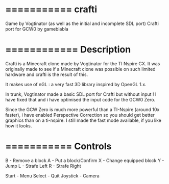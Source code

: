 ===========
crafti
============

Game by Vogtinator (as well as the initial and incomplete SDL port)
Crafti port for GCW0 by gameblabla

============
Description
============

Crafti is a Minecraft clone made by Vogtinator for the TI Nspire CX.
It was originally made to see if a Minecraft clone was possible on such limited hardware
and crafti is the result of this.

It makes use of nGL : a very fast 3D library inspired by OpenGL 1.x.

In trunk, Vogtinator made a basic SDL port for Crafti but without input !
I have fixed that and i have optimised the input code for the GCW0 Zero.

Since the GCW Zero is much more powerful than a TI-Nspire (around 10x faster),
i have enabled Perspective Correction so you should get better graphics than on a ti-nspire.
I still made the fast mode available, if you like how it looks.


===========
Controls
===========

B - Remove a block
A - Put a block/Confirm
X - Change equipped block
Y - Jump
L - Strafe Left
R - Strafe Right

Start - Menu
Select - Quit
Joystick - Camera

